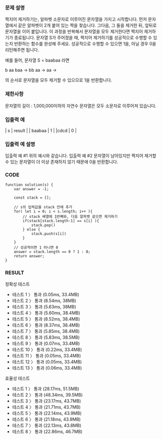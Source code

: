 ### 문제 설명

짝지어 제거하기는, 알파벳 소문자로 이루어진 문자열을 가지고 시작합니다. 먼저 문자열에서 같은 알파벳이 2개 붙어 있는 짝을 찾습니다. 그다음, 그 둘을 제거한 뒤, 앞뒤로 문자열을 이어 붙입니다. 이 과정을 반복해서 문자열을 모두 제거한다면 짝지어 제거하기가 종료됩니다. 문자열 S가 주어졌을 때, 짝지어 제거하기를 성공적으로 수행할 수 있는지 반환하는 함수를 완성해 주세요. 성공적으로 수행할 수 있으면 1을, 아닐 경우 0을 리턴해주면 됩니다.

예를 들어, 문자열 S = baabaa 라면

b aa baa → bb aa → aa →

의 순서로 문자열을 모두 제거할 수 있으므로 1을 반환합니다.

### 제한사항

문자열의 길이 : 1,000,000이하의 자연수
문자열은 모두 소문자로 이루어져 있습니다.

### 입출력 예

| s | result |
| baabaa | 1 |
|cdcd | 0 |

### 입출력 예 설명

입출력 예 #1
위의 예시와 같습니다.
입출력 예 #2
문자열이 남아있지만 짝지어 제거할 수 있는 문자열이 더 이상 존재하지 않기 때문에 0을 반환합니다.

### CODE

```
function solution(s) {
    var answer = -1;

    const stack = [];

    // s의 입력값을 stack 안에 추가
    for( let i = 0; i < s.length; i++ ){
        // stack 배열에 1번째와, 다음 알파벳 같으면 제거하기
        if(stack[stack.length-1] == s[i] ){
            stack.pop()
        } else {
            stack.push(s[i])
        }
    }
    // 성공적이면 1 아니면 0
    answer = stack.length == 0 ? 1 : 0;
    return answer;
}
```

### RESULT

정확성 테스트

- 테스트 1 〉 통과 (0.05ms, 33.4MB)
- 테스트 2 〉 통과 (8.54ms, 38MB)
- 테스트 3 〉 통과 (5.63ms, 38MB)
- 테스트 4 〉 통과 (5.60ms, 38.4MB)
- 테스트 5 〉 통과 (8.52ms, 38.4MB)
- 테스트 6 〉 통과 (8.37ms, 38.4MB)
- 테스트 7 〉 통과 (5.85ms, 38.4MB)
- 테스트 8 〉 통과 (5.83ms, 38.5MB)
- 테스트 9 〉 통과 (0.07ms, 33.4MB)
- 테스트 10 〉 통과 (0.22ms, 33.4MB)
- 테스트 11 〉 통과 (0.05ms, 33.4MB)
- 테스트 12 〉 통과 (0.05ms, 33.4MB)
- 테스트 13 〉 통과 (0.06ms, 33.4MB)

효율성 테스트

- 테스트 1 〉 통과 (28.17ms, 51.5MB)
- 테스트 2 〉 통과 (48.34ms, 39.5MB)
- 테스트 3 〉 통과 (23.17ms, 43.7MB)
- 테스트 4 〉 통과 (21.71ms, 43.7MB)
- 테스트 5 〉 통과 (22.14ms, 43.9MB)
- 테스트 6 〉 통과 (21.18ms, 43.9MB)
- 테스트 7 〉 통과 (22.13ms, 43.8MB)
- 테스트 8 〉 통과 (22.86ms, 46.7MB)
